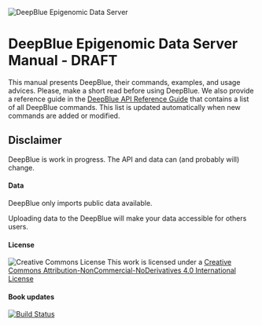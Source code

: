 ![DeepBlue Epigenomic Data Server](http://deepblue.mpi-inf.mpg.de/imgs/deepblue_alt.png)



# DeepBlue Epigenomic Data Server Manual - DRAFT
This manual presents DeepBlue, their commands, examples, and usage advices.
Please, make a short read before using DeepBlue.
We also provide a reference guide in the [DeepBlue API Reference Guide](http://deepblue.mpi-inf.mpg.de/api.html) that contains a list of all DeepBlue commands. This list is updated automatically when new commands are added or modified.

## Disclaimer

DeepBlue is work in progress. The API and data can (and probably will) change.


#### Data

DeepBlue only imports public data available.

Uploading data to the DeepBlue will make your data accessible for others users.

#### License

![Creative Commons License](https://i.creativecommons.org/l/by-nc-nd/4.0/88x31.png)
This work is licensed under a [Creative Commons Attribution-NonCommercial-NoDerivatives 4.0 International License](http://creativecommons.org/licenses/by-nc-nd/4.0/)

#### Book updates
[![Build Status](https://www.gitbook.io/button/status/book/felipealbrecht/deepblue-epigenomic-data-server-manual)](https://www.gitbook.io/book/felipealbrecht/deepblue-epigenomic-data-server-manual/activity)
